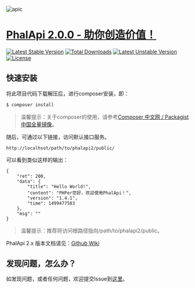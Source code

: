 ![apic](http://webtools.qiniudn.com/master-LOGO-20150410_50.jpg)  

# [PhalApi 2.0.0 - 助你创造价值！](https://www.phalapi.net/) 

[![Latest Stable Version](https://poser.pugx.org/phalapi/phalapi2/v/stable)](https://packagist.org/packages/phalapi/phalapi2)
[![Total Downloads](https://poser.pugx.org/phalapi/phalapi2/downloads)](https://packagist.org/packages/phalapi/phalapi2)
[![Latest Unstable Version](https://poser.pugx.org/phalapi/phalapi2/v/unstable)](https://packagist.org/packages/phalapi/phalapi2)
[![License](https://poser.pugx.org/phalapi/phalapi2/license)](https://packagist.org/packages/phalapi/phalapi2)

## 快速安装

将此项目代码下载解压后，进行composer安装，即：  
```bash
$ composer install
```
> 温馨提示：关于composer的使用，请参考[Composer 中文网 / Packagist 中国全量镜像](http://www.phpcomposer.com/)。

随后，可通过以下链接，访问默认接口服务。  
```
http://localhsot/path/to/phalapi2/public/
```
可以看到类似这样的输出：  
```
{
    "ret": 200,
    "data": {
        "title": "Hello World!",
        "content": "PHPer您好，欢迎使用PhalApi！",
        "version": "1.4.1",
        "time": 1499477583
    },
    "msg": ""
}
```

> 温馨提示：推荐将访问根路径指向/path/to/phalapi2/public。

PhalApi 2.x 版本文档请见：[Github Wiki](https://github.com/phalapi/PhalApi2/wiki)  

## 发现问题，怎么办？  

如发现问题，或者任何问题，欢迎提交Issue到[这里](https://github.com/phalapi/PhalApi2/issues)。